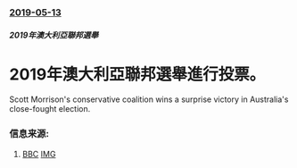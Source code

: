 ### [2019-05-13](/news/2019/05/13/index.md)

##### 2019年澳大利亞聯邦選舉
# 2019年澳大利亞聯邦選舉進行投票。 

Scott Morrison's conservative coalition wins a surprise victory in Australia's close-fought election.


### 信息来源:

1. [BBC](https://www.bbc.co.uk/news/world-australia-48305001) [IMG](https://ichef.bbci.co.uk/images/ic/1024x576/p079mph6.jpg)
